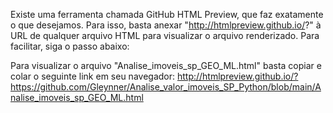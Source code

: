 Existe uma ferramenta chamada GitHub HTML Preview, que faz exatamente o que desejamos. Para isso, basta anexar "http://htmlpreview.github.io/?" à URL de qualquer arquivo HTML para visualizar o arquivo renderizado. Para facilitar, siga o passo abaixo:

Para visualizar o arquivo "Analise_imoveis_sp_GEO_ML.html" basta copiar e colar o seguinte link em seu navegador: http://htmlpreview.github.io/?https://github.com/Gleynner/Analise_valor_imoveis_SP_Python/blob/main/Analise_imoveis_sp_GEO_ML.html
